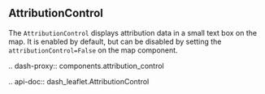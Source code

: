 ## AttributionControl

The `AttributionControl` displays attribution data in a small text box on the map. It is enabled by default, but can be disabled by setting the `attributionControl=False` on the map component.

.. dash-proxy:: components.attribution_control

.. api-doc:: dash_leaflet.AttributionControl